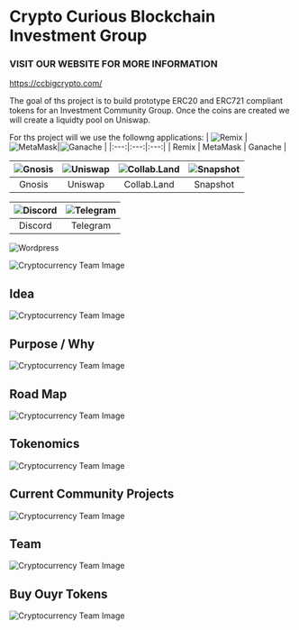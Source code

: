 # Crypto Curious Blockchain Investment Group



### VISIT OUR WEBSITE FOR MORE INFORMATION
https://ccbigcrypto.com/

The goal of ths project is to build prototype ERC20 and ERC721 compliant tokens for an Investment Community Group. Once the coins are created we will create a liquidty pool on Uniswap.

For ths project will we use the followng applications:
| ![Remix](./images/RemixLogo.png "Remix") | ![MetaMask](./images/MetaMaskLogo.png "MetaMask")|![Ganache](./images/GanacheLogo.png "Ganache") | 
|:---:|:---:|:---:|
| Remix | MetaMask | Ganache |

|  ![Gnosis](./images/gnosis_logo.jfif "Gnosis")|![Uniswap](./images/uniswap_logo.jfif "Uniswap") | ![Collab.Land](./images/collab_land.png "Collab.Land") | ![Snapshot](./images/snapshot.png "Snapshot") |
|:---:|:---:|:---:|:---:|
| Gnosis | Uniswap | Collab.Land |Snapshot |

| ![Discord](./images/discord.jpg "Discord") | ![Telegram](./images/telegram.jpg "Telegram")|
|:---:|:---:|
| Discord| Telegram |

![Wordpress](./images/wordpress_logo.jfif "Wordpress")

![Cryptocurrency Team Image](./images/frontpager.JPG)

## Idea
![Cryptocurrency Team Image](./images/idea.JPG)

## Purpose / Why

![Cryptocurrency Team Image](./images/why.jpg)

## Road Map

![Cryptocurrency Team Image](./images/roadmap.png)

## Tokenomics

![Cryptocurrency Team Image](./images/image.png)


## Current Community Projects

![Cryptocurrency Team Image](./images/communit_projects.png)


## Team

![Cryptocurrency Team Image](./images/team.png)

## Buy Ouyr Tokens

![Cryptocurrency Team Image](./images/token_buy.png)



